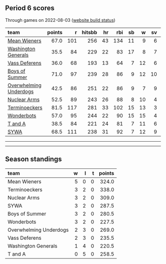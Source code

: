 

## Period 6 scores

Through games on 2022-08-03 ([website build status](https://github.com/brian-bot/pl-site/actions))


|team                                              | points|   r| hitsbb| hr| rbi| sb|  w| sv|  so|   era|  whip|
|:-------------------------------------------------|------:|---:|------:|--:|---:|--:|--:|--:|---:|-----:|-----:|
|[Mean Wieners](./meanwieners)                     |   67.0| 101|    256| 43| 134| 11|  9|  6| 150| 3.571| 1.155|
|[Washington Generals](./washingtongenerals)       |   35.5|  84|    229| 22|  83| 17|  8|  7| 110| 4.127| 1.212|
|[Vass Deferens](./vassdeferens)                   |   36.0|  68|    193| 13|  64|  7| 12|  6| 138| 3.028| 1.100|
|[Boys of Summer](./boysofsummer)                  |   71.0|  97|    239| 28|  86|  9| 12| 10| 159| 2.072| 0.979|
|[Overwhelming Underdogs](./overwhelmingunderdogs) |   42.5|  86|    251| 22|  86|  9|  7|  9| 148| 4.182| 1.162|
|[Nuclear Arms](./nucleararms)                     |   52.5|  89|    243| 26|  88|  8| 10|  4| 168| 3.383| 1.121|
|[Terminoeckers](./terminoeckers)                  |   81.5| 117|    281| 33| 102| 15| 13|  3| 189| 3.099| 1.080|
|[Wonderbots](./wonderbots)                        |   57.0|  95|    244| 22|  90| 15| 15|  4| 169| 3.893| 1.209|
|[T and A](./tanda)                                |   38.5|  84|    221| 24|  81|  7| 11|  6| 212| 3.851| 1.258|
|[SYWA](./sywa)                                    |   68.5| 111|    238| 31|  92|  7| 12|  9| 177| 3.756| 1.052|

* * *
* * *

## Season standings


|team                   |  w|  l|  t| points|
|:----------------------|--:|--:|--:|------:|
|Mean Wieners           |  5|  0|  0|  324.0|
|Terminoeckers          |  3|  2|  0|  338.0|
|Nuclear Arms           |  3|  2|  0|  309.0|
|SYWA                   |  3|  2|  0|  287.5|
|Boys of Summer         |  3|  2|  0|  280.5|
|Wonderbots             |  3|  2|  0|  227.5|
|Overwhelming Underdogs |  2|  3|  0|  269.0|
|Vass Deferens          |  2|  3|  0|  235.5|
|Washington Generals    |  1|  4|  0|  220.5|
|T and A                |  0|  5|  0|  258.5|



